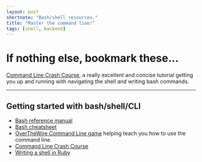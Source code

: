 ```yaml
---
layout: post
shortnote: "Bash/shell resources."
title: "Master the command line!"
tags: [shell, backend]
---
```

# If nothing else, bookmark these...
[Command Line Crash Course]([http://cli.learncodethehardway.org/book/), a really excellent and concise tutorial getting you up and running with navigating the shell and writing bash commands.

<hr>

## Getting started with bash/shell/CLI

* [Bash reference manual](http://www.gnu.org/software/bash/manual/bashref.html)
* [Bash cheatsheet](http://cli.learncodethehardway.org/bash_cheat_sheet.pdf)
* [OverTheWire Command Line game](http://overthewire.org/wargames/bandit/) helping teach you how to use the command line.
* [Command Line Crash Course]([http://cli.learncodethehardway.org/book/)
* [Writing a shell in Ruby](http://www.blackbytes.info/2016/07/writing-a-shell-in-ruby/?utm_source=rubyweekly&utm_medium=email)
